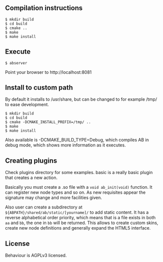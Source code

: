 Compilation instructions
------------------------

    $ mkdir build
    $ cd build
    $ cmake ..
    $ make 
    $ make install
    
Execute
-------

    $ abserver

Point your browser to http://localhost:8081

Install to custom path
----------------------

By default it installs to /usr/share, but can be changed to for example /tmp/ to ease development.

    $ mkdir build
    $ cd build
    $ cmake -DCMAKE_INSTALL_PREFIX=/tmp/ ..
    $ make 
    $ make install

Also available is -DCMAKE_BUILD_TYPE=Debug, which compiles AB in debug mode, which shows 
more information as it executes.

Creating plugins
----------------

Check plugins directory for some examples. basic is a really basic plugin that creates a new action.

Basically you must create a .so file with a `void ab_init(void)` function. It can register new node 
types and so on. As new requisites appear the signature may change and more facilities given.

Also user can create a subdirectory at `${ABPATH}/shared/ab/static/[yourname]/` to add static content. It has a 
reverse alphabetical order priority, which means that is a file exists in both `aa` and `bb`, the one in
`bb` will be returned. This allows to create custom skins, create new node definitions and generally
expand the HTML5 interface.

License
-------

Behaviour is AGPLv3 licensed.
